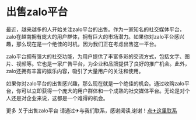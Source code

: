 # 出售zalo平台

最近，越来越多的人开始关注zalo平台的出售。作为一家知名的社交媒体平台，zalo在越南拥有庞大的用户群体，拥有巨大的市场潜力。如果你对zalo平台感兴趣，那么现在是一个绝佳的时机，因为我们正在考虑出售这一平台。

zalo平台拥有强大的社交功能，为用户提供了丰富多彩的交流方式，包括文字、图片、视频等。它也是一家广告平台，为企业和品牌提供了良好的推广机会。此外，zalo还拥有丰富的娱乐内容，吸引了大量用户的关注和使用。

如果你对zalo平台的出售感兴趣，那么现在就是一个绝佳的机会。通过收购zalo平台，你可以立即获得一个庞大的用户群体和一个成熟的社交媒体平台。无论是对个人还是对企业来说，这都是一个难得的机会。

更多 关于出售zalo平台 请通过✈与我们联系，感谢阅读,谢谢！[点✈这里联系](https://d.k02.cc)